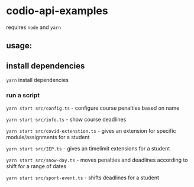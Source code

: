 # codio-api-examples

requires `node` and `yarn`

## usage:

## install dependencies
`yarn` install dependencies

### run a script

`yarn start src/config.ts` - configure course penalties based on name

`yarn start src/info.ts` - show course deadlines

`yarn start src/covid-extenstion.ts` - gives an extension for specific module/assignments for a student

`yarn start src/IEP.ts` - gives an timelimit extensions for a student

`yarn start src/snow-day.ts` - moves penalties and deadlines according to shift for a range of dates

`yarn start src/sport-event.ts` - shifts deadlines for a student
